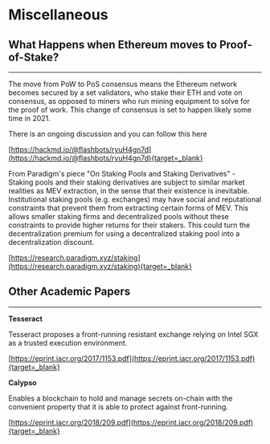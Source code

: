 # Miscellaneous

## What Happens when Ethereum moves to Proof-of-Stake?
---

The move from PoW to PoS consensus means the Ethereum network becomes secured by a set validators, who stake their ETH and vote on consensus, as opposed to miners who run mining equipment to solve for the proof of work. This change of consensus is set to happen likely some time in 2021.

There is an ongoing discussion and you can follow this here

[https://hackmd.io/@flashbots/ryuH4gn7d](https://hackmd.io/@flashbots/ryuH4gn7d){target=_blank}

From Paradigm's piece "On Staking Pools and Staking Derivatives" - Staking pools and their staking derivatives are subject to similar market realities as MEV extraction, in the sense that their existence is inevitable. Institutional staking pools (e.g. exchanges) may have social and reputational constraints that prevent them from extracting certain forms of MEV. This allows smaller staking firms and decentralized pools without these constraints to provide higher returns for their stakers. This could turn the decentralization premium for using a decentralized staking pool into a decentralization discount.

[https://research.paradigm.xyz/staking](https://research.paradigm.xyz/staking){target=_blank}

## Other Academic Papers
---

**Tesseract**

Tesseract proposes a front-running resistant exchange relying on Intel SGX as a trusted execution environment.

[https://eprint.iacr.org/2017/1153.pdf](https://eprint.iacr.org/2017/1153.pdf){target=_blank}

**Calypso**

Enables a blockchain to hold and manage secrets on-chain with the convenient property that it is able to protect against front-running.

[https://eprint.iacr.org/2018/209.pdf](https://eprint.iacr.org/2018/209.pdf){target=_blank}
